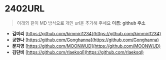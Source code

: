 # 2402URL
> 아래와 같이 MD 방식으로 개인 url을 추가해 주세요
**이름: github 주소**

* **김미리** [https://github.com/kimmiri1234](https://github.com/kimmiri1234)
*  **공한나** [https://github.com/Gonghanna](https://github.com/Gonghanna)
*  **문지영** [https://github.com/MOONWUD](https://github.com/MOONWUD)
*  **김단비** [https://github.com/rlaeksql](https://github.com/rlaeksql)
